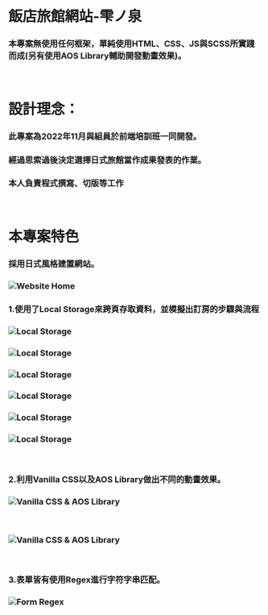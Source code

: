 # 飯店旅館網站-雫ノ泉
### 本專案無使用任何框架，單純使用HTML、CSS、JS與SCSS所實踐而成(另有使用AOS Library輔助開發動畫效果)。

<br/>

# 設計理念：
### 此專案為2022年11月與組員於前端培訓班一同開發。
### 經過思索過後決定選擇日式旅館當作成果發表的作業。
### 本人負責程式撰寫、切版等工作


<br/>

# 本專案特色
### 採用日式風格建置網站。
### ![Website Home](./readme_img/homepage.jpg)

### 1.使用了Local Storage來跨頁存取資料，並模擬出訂房的步驟與流程
### ![Local Storage](./readme_img/order.jpg)
### ![Local Storage](./readme_img/order1-1.jpg)
### ![Local Storage](./readme_img/order2.jpg)
### ![Local Storage](./readme_img/order3.jpg)
### ![Local Storage](./readme_img/order4.jpg)
### ![Local Storage](./readme_img/order5.jpg)
<br/>

### 2.利用Vanilla CSS以及AOS Library做出不同的動畫效果。
### ![Vanilla CSS & AOS Library](./readme_img/flex.jpg)

<br/>

### ![Vanilla CSS & AOS Library](./readme_img/marquee.jpg)
<br/>

### 3.表單皆有使用Regex進行字符字串匹配。
### ![Form Regex](./readme_img/order6.jpg)
<br>
